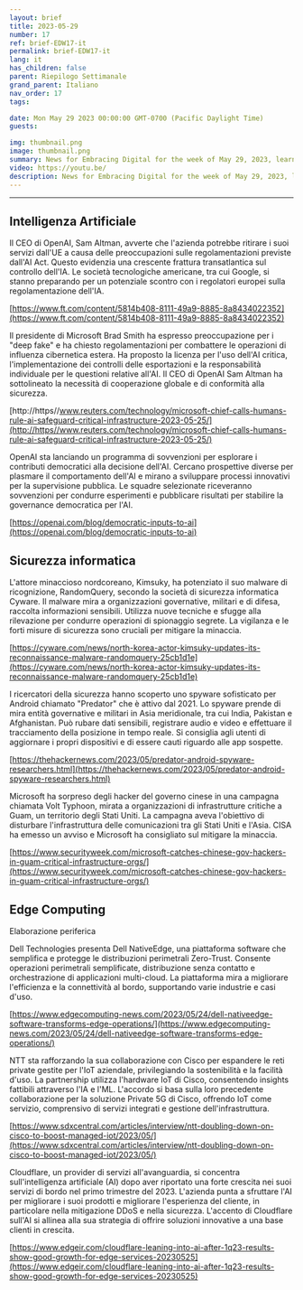 ```yaml
---
layout: brief
title: 2023-05-29
number: 17
ref: brief-EDW17-it
permalink: brief-EDW17-it
lang: it
has_children: false
parent: Riepilogo Settimanale
grand_parent: Italiano
nav_order: 17
tags:

date: Mon May 29 2023 00:00:00 GMT-0700 (Pacific Daylight Time)
guests:

img: thumbnail.png
image: thumbnail.png
summary: News for Embracing Digital for the week of May 29, 2023, learn about more regulations for AI, increased nation-state cyber attacks, and edge computing investments.
video: https://youtu.be/
description: News for Embracing Digital for the week of May 29, 2023, learn about more regulations for AI, increased nation-state cyber attacks, and edge computing investments.
---
```






---

## Intelligenza Artificiale

Il CEO di OpenAI, Sam Altman, avverte che l'azienda potrebbe ritirare i suoi servizi dall'UE a causa delle preoccupazioni sulle regolamentazioni previste dall'AI Act. Questo evidenzia una crescente frattura transatlantica sul controllo dell'IA. Le società tecnologiche americane, tra cui Google, si stanno preparando per un potenziale scontro con i regolatori europei sulla regolamentazione dell'IA.

[https://www.ft.com/content/5814b408-8111-49a9-8885-8a8434022352](https://www.ft.com/content/5814b408-8111-49a9-8885-8a8434022352)

Il presidente di Microsoft Brad Smith ha espresso preoccupazione per i "deep fake" e ha chiesto regolamentazioni per combattere le operazioni di influenza cibernetica estera. Ha proposto la licenza per l'uso dell'AI critica, l'implementazione dei controlli delle esportazioni e la responsabilità individuale per le questioni relative all'AI. Il CEO di OpenAI Sam Altman ha sottolineato la necessità di cooperazione globale e di conformità alla sicurezza.

[http://https//www.reuters.com/technology/microsoft-chief-calls-humans-rule-ai-safeguard-critical-infrastructure-2023-05-25/](http://https//www.reuters.com/technology/microsoft-chief-calls-humans-rule-ai-safeguard-critical-infrastructure-2023-05-25/)

OpenAI sta lanciando un programma di sovvenzioni per esplorare i contributi democratici alla decisione dell'AI. Cercano prospettive diverse per plasmare il comportamento dell'AI e mirano a sviluppare processi innovativi per la supervisione pubblica. Le squadre selezionate riceveranno sovvenzioni per condurre esperimenti e pubblicare risultati per stabilire la governance democratica per l'AI.

[https://openai.com/blog/democratic-inputs-to-ai](https://openai.com/blog/democratic-inputs-to-ai)

## Sicurezza informatica

L'attore minaccioso nordcoreano, Kimsuky, ha potenziato il suo malware di ricognizione, RandomQuery, secondo la società di sicurezza informatica Cyware. Il malware mira a organizzazioni governative, militari e di difesa, raccolta informazioni sensibili. Utilizza nuove tecniche e sfugge alla rilevazione per condurre operazioni di spionaggio segrete. La vigilanza e le forti misure di sicurezza sono cruciali per mitigare la minaccia.

[https://cyware.com/news/north-korea-actor-kimsuky-updates-its-reconnaissance-malware-randomquery-25cb1d1e](https://cyware.com/news/north-korea-actor-kimsuky-updates-its-reconnaissance-malware-randomquery-25cb1d1e)

I ricercatori della sicurezza hanno scoperto uno spyware sofisticato per Android chiamato "Predator" che è attivo dal 2021. Lo spyware prende di mira entità governative e militari in Asia meridionale, tra cui India, Pakistan e Afghanistan. Può rubare dati sensibili, registrare audio e video e effettuare il tracciamento della posizione in tempo reale. Si consiglia agli utenti di aggiornare i propri dispositivi e di essere cauti riguardo alle app sospette.

[https://thehackernews.com/2023/05/predator-android-spyware-researchers.html](https://thehackernews.com/2023/05/predator-android-spyware-researchers.html)

Microsoft ha sorpreso degli hacker del governo cinese in una campagna chiamata Volt Typhoon, mirata a organizzazioni di infrastrutture critiche a Guam, un territorio degli Stati Uniti. La campagna aveva l'obiettivo di disturbare l'infrastruttura delle comunicazioni tra gli Stati Uniti e l'Asia. CISA ha emesso un avviso e Microsoft ha consigliato sul mitigare la minaccia.

[https://www.securityweek.com/microsoft-catches-chinese-gov-hackers-in-guam-critical-infrastructure-orgs/](https://www.securityweek.com/microsoft-catches-chinese-gov-hackers-in-guam-critical-infrastructure-orgs/)

## Edge Computing

Elaborazione periferica

Dell Technologies presenta Dell NativeEdge, una piattaforma software che semplifica e protegge le distribuzioni perimetrali Zero-Trust. Consente operazioni perimetrali semplificate, distribuzione senza contatto e orchestrazione di applicazioni multi-cloud. La piattaforma mira a migliorare l'efficienza e la connettività al bordo, supportando varie industrie e casi d'uso.

[https://www.edgecomputing-news.com/2023/05/24/dell-nativeedge-software-transforms-edge-operations/](https://www.edgecomputing-news.com/2023/05/24/dell-nativeedge-software-transforms-edge-operations/)

NTT sta rafforzando la sua collaborazione con Cisco per espandere le reti private gestite per l'IoT aziendale, privilegiando la sostenibilità e la facilità d'uso. La partnership utilizza l'hardware IoT di Cisco, consentendo insights fattibili attraverso l'IA e l'ML. L'accordo si basa sulla loro precedente collaborazione per la soluzione Private 5G di Cisco, offrendo IoT come servizio, comprensivo di servizi integrati e gestione dell'infrastruttura.

[https://www.sdxcentral.com/articles/interview/ntt-doubling-down-on-cisco-to-boost-managed-iot/2023/05/](https://www.sdxcentral.com/articles/interview/ntt-doubling-down-on-cisco-to-boost-managed-iot/2023/05/)

Cloudflare, un provider di servizi all'avanguardia, si concentra sull'intelligenza artificiale (AI) dopo aver riportato una forte crescita nei suoi servizi di bordo nel primo trimestre del 2023. L'azienda punta a sfruttare l'AI per migliorare i suoi prodotti e migliorare l'esperienza del cliente, in particolare nella mitigazione DDoS e nella sicurezza. L'accento di Cloudflare sull'AI si allinea alla sua strategia di offrire soluzioni innovative a una base clienti in crescita.

[https://www.edgeir.com/cloudflare-leaning-into-ai-after-1q23-results-show-good-growth-for-edge-services-20230525](https://www.edgeir.com/cloudflare-leaning-into-ai-after-1q23-results-show-good-growth-for-edge-services-20230525)


